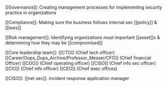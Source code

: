 
[[Governance]]:
	Creating management processes for implementing security practice in organizations

[[Compliance]]:
	Making sure the business follows internal sec [[policy]] & [[laws]]

[[Risk management]]:
	Identifying organizations most important [[asset]]s & determining how they may be [[compromised]]

[[Core leadership team]]: 
[[CTO]] (Chief tech officer) [[Career/Oops_Dups_Archive/Professor_Messer/CFO]] (Chief financial Officer) 
[[COO]] (Chief operating officer) [[CISO]] (Chief info sec officer)
[[CIO]] (Chief info officer) [[CEO]] (Chief exec offices)

[[CISO]]: [[net sec]]. incident response application manager

